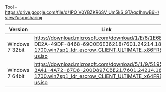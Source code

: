 Tool -  https://drive.google.com/file/d/1PQ_VQYBZKR6SV_Um5kS_GTAqc1hnwB6H/view?usp=sharing

|Version|Link|
|--|--|
|Windows 7 32bit|https://download.microsoft.com/download/1/E/6/1E6B4803-DD2A-49DF-8468-69C0E6E36218/7601.24214.180801-1700.win7sp1_ldr_escrow_CLIENT_ULTIMATE_x86FRE_en-us.iso|
|Windows 7 64bit|https://download.microsoft.com/download/5/1/9/5195A765-3A41-4A72-87D8-200D897CBE21/7601.24214.180801-1700.win7sp1_ldr_escrow_CLIENT_ULTIMATE_x64FRE_en-us.iso|

